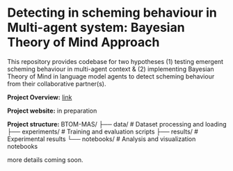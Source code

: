 # Detecting in scheming behaviour in Multi-agent system: Bayesian Theory of Mind Approach

This repository provides codebase for two hypotheses (1) testing emergent scheming behaviour in multi-agent context & (2) implementing Bayesian Theory of Mind in language model agents to detect scheming behaviour from their collaborative partner(s). 

**Project Overview:** [link](https://drive.google.com/file/d/1y8KJzp4TInPlZYcIJwlnW06si1Bis-cS/view)

**Project website:** in preparation 

**Project structure:**
BTOM-MAS/
├── data/                   # Dataset processing and loading
├── experiments/           # Training and evaluation scripts
├── results/              # Experimental results
└── notebooks/           # Analysis and visualization notebooks

more details coming soon. 
